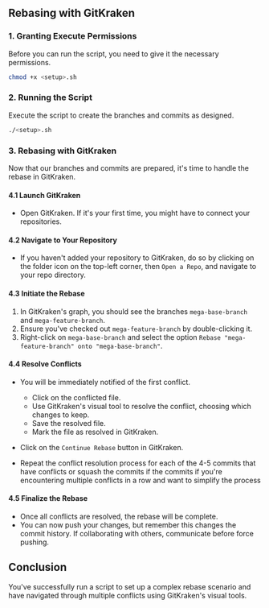 ## Rebasing with GitKraken

### 1. Granting Execute Permissions

Before you can run the script, you need to give it the necessary permissions.

```bash
chmod +x <setup>.sh
```

### 2. Running the Script

Execute the script to create the branches and commits as designed.

```bash
./<setup>.sh
```

### 3. Rebasing with GitKraken

Now that our branches and commits are prepared, it's time to handle the rebase in GitKraken.

#### 4.1 Launch GitKraken

- Open GitKraken. If it's your first time, you might have to connect your repositories.

#### 4.2 Navigate to Your Repository

- If you haven't added your repository to GitKraken, do so by clicking on the folder icon on the top-left corner, then `Open a Repo`, and navigate to your repo directory.

#### 4.3 Initiate the Rebase

1. In GitKraken's graph, you should see the branches `mega-base-branch` and `mega-feature-branch`.
2. Ensure you've checked out `mega-feature-branch` by double-clicking it.
3. Right-click on `mega-base-branch` and select the option `Rebase "mega-feature-branch" onto "mega-base-branch"`.

#### 4.4 Resolve Conflicts

- You will be immediately notified of the first conflict.
  - Click on the conflicted file.
  - Use GitKraken's visual tool to resolve the conflict, choosing which changes to keep.
  - Save the resolved file.
  - Mark the file as resolved in GitKraken.
- Click on the `Continue Rebase` button in GitKraken.

- Repeat the conflict resolution process for each of the 4-5 commits that have conflicts or squash the commits if the commits if you're encountering multiple conflicts in a row and want to simplify the process

#### 4.5 Finalize the Rebase

- Once all conflicts are resolved, the rebase will be complete.
- You can now push your changes, but remember this changes the commit history. If collaborating with others, communicate before force pushing.

## Conclusion

You've successfully run a script to set up a complex rebase scenario and have navigated through multiple conflicts using GitKraken's visual tools.
